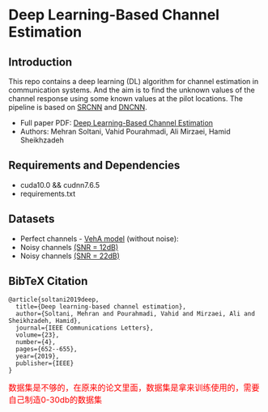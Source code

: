 # Deep Learning-Based Channel Estimation

## Introduction
This repo contains a deep learning (DL) algorithm for channel estimation in communication systems. And the aim is to find the unknown values of the channel response using some known values at the pilot locations. 
The pipeline is based on [SRCNN](http://mmlab.ie.cuhk.edu.hk/projects/SRCNN.html) and [DNCNN](https://arxiv.org/abs/1608.03981).

- Full paper PDF: [Deep Learning-Based Channel Estimation](https://arxiv.org/abs/1810.05893)
- Authors: Mehran Soltani, Vahid Pourahmadi, Ali Mirzaei, Hamid Sheikhzadeh

## Requirements and Dependencies
- cuda10.0 && cudnn7.6.5
- requirements.txt



## Datasets 

- Perfect channels - [VehA model](https://drive.google.com/file/d/1H5GiEWITfM00R4BS2uC3SiBLR0EZKX8m/view?usp=sharing) (without noise):
- Noisy channels [(SNR = 12dB)](https://drive.google.com/file/d/1mwnfXalDUTebreMZqUNHRGAENAeJL1Nn/view?usp=sharing)
- Noisy channels [(SNR = 22dB)](https://drive.google.com/file/d/1j0BcBoVKCDInryqfCRPjINAUrFrI_rxB/view?usp=sharing)

## BibTeX Citation
```
@article{soltani2019deep,
  title={Deep learning-based channel estimation},
  author={Soltani, Mehran and Pourahmadi, Vahid and Mirzaei, Ali and Sheikhzadeh, Hamid},
  journal={IEEE Communications Letters},
  volume={23},
  number={4},
  pages={652--655},
  year={2019},
  publisher={IEEE}
}
```

<font color='red' size=3>数据集是不够的，在原来的论文里面，数据集是拿来训练使用的，需要自己制造0-30db的数据集</font>


